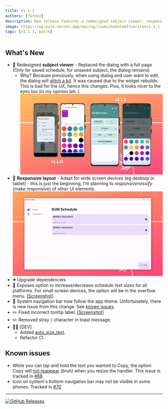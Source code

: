 ```yaml
---
title: v1.1.1
authors: [fareez]
description: New release features a redesigned subject viewer, responsive layout, font size options, and improved navigation bar. Upgraded dependencies and bug fixes included
image: https://og-puce.vercel.app/api/og/iiumschedulem3?version=1.1.1
tags: [v1.1.1, patch]
---
```


## What's New

- :lipstick: Redesigned **subject viewer** - Replaced the dialog with a full page (Only for saved schedule, for unsaved subject, the dialog remains)
  - Why? Because previously, when using dialog and user want to edit, the dialog will [glitch a bit](https://imgur.com/YE3S3AP.mp4). It was caused due to the widget rebuilds. This is bad for the UX, hence this changes. Plus, it looks nicer to the eyes too (in my opinion lah..)
    ![Old vs new subject layout](./new-subject-page.png)
- :iphone: **Responsive layout** - Adapt for wide screen devices (eg desktop or tablet) - this is just the beginning, I'm planning to _responsivenessify_ (make responsive) of other UI elements.
  ![responsive home](./responsive-layout.png)
- :heavy_plus_sign: Upgrade dependencies
- :wrench: Exposes option to increase/decrease schedule text sizes for all platforms. For small screen devices, the option will be in the overflow menu. [[Screenshot]](https://imgur.com/vCZesI9.png)
- :art: System navigation bar now follow the app theme. Unfortunately, there is new issue from this change. See [known issues](#known-issues)
- :pencil2: Fixed incorrect tooltip label. [[Screenshot]](https://user-images.githubusercontent.com/60868965/221734345-efeb125c-823e-438d-adaa-40d1118f64a7.png)
- :pencil2: Removed stray `}` character in toast message.
- :technologist: [DEV]
  - Added [auto_size_text](https://pub.dev/packages/auto_size_text).
  - Refactor CI.

## Known issues

- While you can tap and hold the text you wanted to Copy, the option Copy will [not reappear](https://imgur.com/l123Cjw) _(bruh)_ when you resize the handler. This issue is tracked in [#68](https://github.com/iiumschedule/iium_schedule/issues/68)
- Icon on system's bottom navigation bar may not be visible in some phones. Tracked in [#70](https://github.com/iiumschedule/iium_schedule/issues/70)

---

[![GitHub Releases](https://img.shields.io/badge/view%20on%20github-%23121011.svg?style=for-the-badge&logo=github&logoColor=white)](https://github.com/iiumschedule/iium_schedule/releases/tag/1.1.1%2B23)
